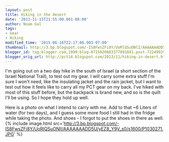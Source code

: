 ```yaml
---
layout: post
title: Hiking in the desert
date: '2013-11-13T21:55:00.001-08:00'
author: Noam Gal
tags:
- Gear
- Hiking
modified_time: '2015-06-16T22:17:06.903-07:00'
thumbnail: http://3.bp.blogspot.com/-IS8FwsZFi8Y/UoRlQSuONlI/AAAAAAADD5U/yEZ8_Y9V_s0/s72-c/P1030271.JPG
blogger_id: tag:blogger.com,1999:blog-8715620883377891841.post-7224992934089658864
blogger_orig_url: http://pct14.blogspot.com/2013/11/hiking-in-desert.html
---
```


I'm going out on a two day hike in the south of Israel (a short section of the Israel National Trail), to test out my gear. I will carry some extra stuff I'm sure I won't need, like the insulating jacket and the rain jacket, but I want to test out how it feels like to carry all my PCT gear on my back. I've hiked with most of this stuff before, but the backpack is brand new, and so is the quilt I'll be using. So I hope they hold up well.

Here is a photo on what I intend to carry with me. Add to that ~6 Liters of water (for two days), and I guess some more food I still had in the fridge while taking the photo. And shoes - I forgot to put the shoes in there as well.
 {% include image.html src='http://3.bp.blogspot.com/-IS8FwsZFi8Y/UoRlQSuONlI/AAAAAAADD5U/yEZ8_Y9V_s0/s1600/P1030271.JPG' %}
